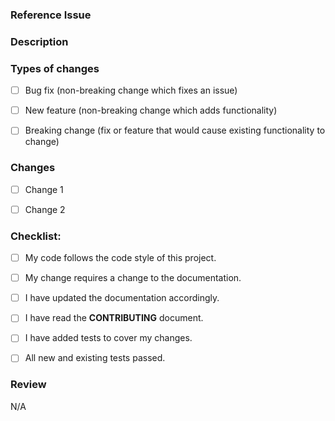 ### Reference Issue

<!-- Link to the GitHub Issue -->


### Description

<!-- A brief description of what is changing and why. -->



### Types of changes
<!--- What types of changes does your code introduce? Put an `x` in all the boxes that apply: -->
- [ ] Bug fix (non-breaking change which fixes an issue)
- [ ] New feature (non-breaking change which adds functionality)
- [ ] Breaking change (fix or feature that would cause existing functionality to change)


### Changes
<!-- Checklist of proposed changes. To mark a change as complete, put an 'x' in the box. -->
- [ ] Change 1
- [ ] Change 2


### Checklist:
<!--- Go over all the following points, and put an `x` in all the boxes that apply. -->
<!--- If you're unsure about any of these, don't hesitate to ask. We're here to help! -->
- [ ] My code follows the code style of this project.
- [ ] My change requires a change to the documentation.
- [ ] I have updated the documentation accordingly.
- [ ] I have read the **CONTRIBUTING** document.
- [ ] I have added tests to cover my changes.
- [ ] All new and existing tests passed.


### Review
<!-- Checklist of peers to review and test the code. Recommend including a due date. -->
N/A


